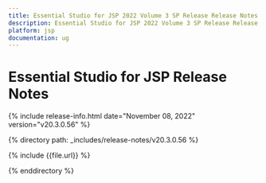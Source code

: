```yaml
---
title: Essential Studio for JSP 2022 Volume 3 SP Release Release Notes  
description: Essential Studio for JSP 2022 Volume 3 SP Release Release Notes  
platform: jsp
documentation: ug
---
```


# Essential Studio for JSP  Release Notes  

{% include release-info.html date="November 08, 2022"  version="v20.3.0.56" %} 

{% directory path: _includes/release-notes/v20.3.0.56 %}

{% include {{file.url}} %}

{% enddirectory %}